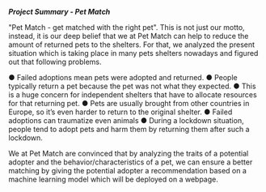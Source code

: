 ***Project Summary - Pet Match***



"Pet Match - get matched with the right pet". This is not just our motto, instead, it is our deep belief that we at Pet Match can help to reduce the amount of returned pets to the shelters. For that, we analyzed the present situation which is taking place in many pets shelters nowadays and figured out that following problems.

● Failed adoptions mean pets were adopted and returned.
● People typically return a pet because the pet was not what they expected.
● This is a huge concern for independent shelters that have to allocate resources for that returning pet.
● Pets are usually brought from other countries in Europe, so it’s even harder to return to the original shelter.
● Failed adoptions can traumatize even animals
● During a lockdown situation, people tend to adopt pets and harm them by returning them after such a lockdown. 

We at Pet Match are convinced that by analyzing the traits of a potential adopter and the behavior/characteristics of a pet, we can ensure a better matching by giving the potential adopter a recommendation based on a machine learning model which will be deployed on a webpage. 